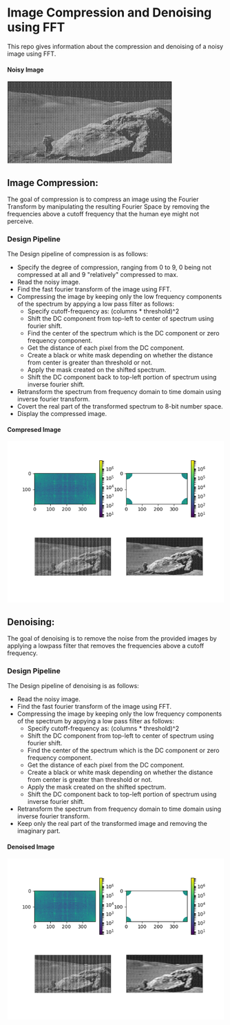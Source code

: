 # Image Compression and Denoising using FFT
This repo gives information about the compression and denoising of a noisy image using FFT. 

#### Noisy Image
![Noisy Image](Input/Noisy_Image.png?raw=true)

## Image Compression: 
The goal of compression is to compress an image using the Fourier Transform by manipulating the resulting Fourier Space by removing the frequencies above a cutoff frequency that the human eye might not perceive. 

### Design Pipeline
The Design pipeline of compression is as follows:
* Specify the degree of compression, ranging from 0 to 9, 0 being not compressed at all and 9 "relatively" compressed to max. 
* Read the noisy image.
* Find the fast fourier transform of the image using FFT. 
* Compressing the image by keeping only the low frequency components of the spectrum by appying a low pass filter as follows:
  - Specify cutoff-frequency as: (columns * threshold)^2
  - Shift the DC component from top-left to center of spectrum using fourier shift.
  - Find the center of the spectrum which is the DC component or zero frequency component.
  - Get the distance of each pixel from the DC component.
  - Create a black or white mask depending on whether the distance from center is greater than threshold or not.
  - Apply the mask created on the shifted spectrum.
  - Shift the DC component back to top-left portion of spectrum using inverse fourier shift.
* Retransform the spectrum from frequency domain to time domain using inverse fourier transform.
* Covert the real part of the transformed spectrum to 8-bit number space.
* Display the compressed image.

#### Compresed Image
![Compresed Image](Output/compressed.png?raw=true)
## Denoising: 
The goal of denoising is to remove the noise from the provided images by applying a lowpass filter that removes the frequencies above a cutoff frequency. 

### Design Pipeline
The Design pipeline of denoising is as follows:
* Read the noisy image.
* Find the fast fourier transform of the image using FFT. 
* Compressing the image by keeping only the low frequency components of the spectrum by appying a low pass filter as follows:
  - Specify cutoff-frequency as: (columns * threshold)^2
  - Shift the DC component from top-left to center of spectrum using fourier shift.
  - Find the center of the spectrum which is the DC component or zero frequency component.
  - Get the distance of each pixel from the DC component.
  - Create a black or white mask depending on whether the distance from center is greater than threshold or not.
  - Apply the mask created on the shifted spectrum.
  - Shift the DC component back to top-left portion of spectrum using inverse fourier shift.
* Retransform the spectrum from frequency domain to time domain using inverse fourier transform.
* Keep only the real part of the transformed image and removing the imaginary part.

#### Denoised Image
![Denoised Image](Output/Denoised.png?raw=true)


